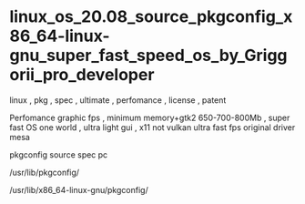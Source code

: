 # linux_os_20.08_source_pkgconfig_x86_64-linux-gnu_super_fast_speed_os_by_Griggorii_pro_developer
linux , pkg , spec , ultimate , perfomance , license , patent 

Perfomance graphic fps , minimum memory+gtk2 650-700-800Mb , super fast OS one world , ultra light gui , x11 not vulkan ultra fast fps original driver mesa

pkgconfig source spec pc 

/usr/lib/pkgconfig/

/usr/lib/x86_64-linux-gnu/pkgconfig/




